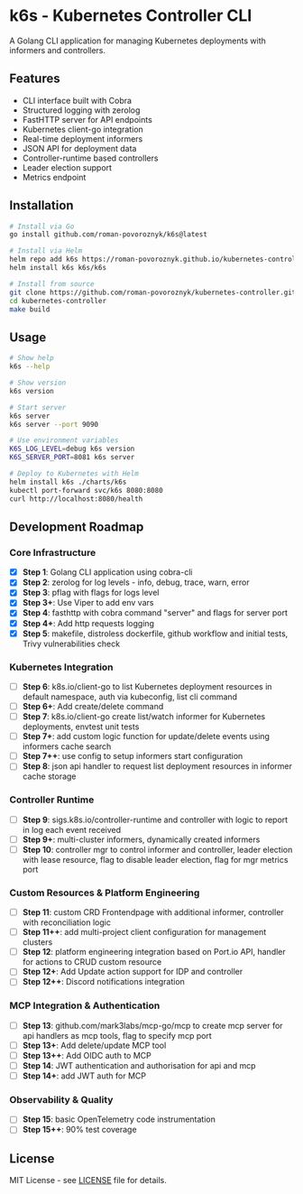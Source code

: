 # k6s - Kubernetes Controller CLI

A Golang CLI application for managing Kubernetes deployments with informers and controllers.

## Features

- CLI interface built with Cobra
- Structured logging with zerolog
- FastHTTP server for API endpoints
- Kubernetes client-go integration
- Real-time deployment informers
- JSON API for deployment data
- Controller-runtime based controllers
- Leader election support
- Metrics endpoint

## Installation

```bash
# Install via Go
go install github.com/roman-povoroznyk/k6s@latest

# Install via Helm
helm repo add k6s https://roman-povoroznyk.github.io/kubernetes-controller
helm install k6s k6s/k6s

# Install from source
git clone https://github.com/roman-povoroznyk/kubernetes-controller.git
cd kubernetes-controller
make build
```

## Usage

```bash
# Show help
k6s --help

# Show version
k6s version

# Start server
k6s server
k6s server --port 9090

# Use environment variables
K6S_LOG_LEVEL=debug k6s version
K6S_SERVER_PORT=8081 k6s server

# Deploy to Kubernetes with Helm
helm install k6s ./charts/k6s
kubectl port-forward svc/k6s 8080:8080
curl http://localhost:8080/health
```

## Development Roadmap

### Core Infrastructure
- [x] **Step 1**: Golang CLI application using cobra-cli
- [x] **Step 2**: zerolog for log levels - info, debug, trace, warn, error
- [x] **Step 3**: pflag with flags for logs level
- [x] **Step 3+**: Use Viper to add env vars
- [x] **Step 4**: fasthttp with cobra command "server" and flags for server port
- [x] **Step 4+**: Add http requests logging
- [x] **Step 5**: makefile, distroless dockerfile, github workflow and initial tests, Trivy vulnerabilities check

### Kubernetes Integration
- [ ] **Step 6**: k8s.io/client-go to list Kubernetes deployment resources in default namespace, auth via kubeconfig, list cli command
- [ ] **Step 6+**: Add create/delete command
- [ ] **Step 7**: k8s.io/client-go create list/watch informer for Kubernetes deployments, envtest unit tests
- [ ] **Step 7+**: add custom logic function for update/delete events using informers cache search
- [ ] **Step 7++**: use config to setup informers start configuration
- [ ] **Step 8**: json api handler to request list deployment resources in informer cache storage

### Controller Runtime
- [ ] **Step 9**: sigs.k8s.io/controller-runtime and controller with logic to report in log each event received
- [ ] **Step 9+**: multi-cluster informers, dynamically created informers
- [ ] **Step 10**: controller mgr to control informer and controller, leader election with lease resource, flag to disable leader election, flag for mgr metrics port

### Custom Resources & Platform Engineering
- [ ] **Step 11**: custom CRD Frontendpage with additional informer, controller with reconciliation logic
- [ ] **Step 11++**: add multi-project client configuration for management clusters
- [ ] **Step 12**: platform engineering integration based on Port.io API, handler for actions to CRUD custom resource
- [ ] **Step 12+**: Add Update action support for IDP and controller
- [ ] **Step 12++**: Discord notifications integration

### MCP Integration & Authentication
- [ ] **Step 13**: github.com/mark3labs/mcp-go/mcp to create mcp server for api handlers as mcp tools, flag to specify mcp port
- [ ] **Step 13+**: Add delete/update MCP tool
- [ ] **Step 13++**: Add OIDC auth to MCP
- [ ] **Step 14**: JWT authentication and authorisation for api and mcp
- [ ] **Step 14+**: add JWT auth for MCP

### Observability & Quality
- [ ] **Step 15**: basic OpenTelemetry code instrumentation
- [ ] **Step 15++**: 90% test coverage

## License

MIT License - see [LICENSE](LICENSE) file for details.
